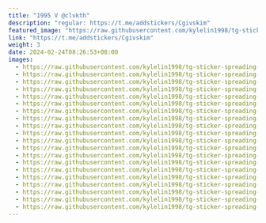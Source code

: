 ```yaml
---
title: "1995 V @clvkth"
description: "regular: https://t.me/addstickers/Cgivskim"
featured_image: "https://raw.githubusercontent.com/kylelin1998/tg-sticker-spreading-worldwide-images/main/img/f91a2e64-e184-46dc-aea8-6dccd35ebe61.jpg"
link: "https://t.me/addstickers/Cgivskim"
weight: 3
date: 2024-02-24T08:26:53+08:00
images:
  - https://raw.githubusercontent.com/kylelin1998/tg-sticker-spreading-worldwide-images/main/img/f91a2e64-e184-46dc-aea8-6dccd35ebe61.jpg
  - https://raw.githubusercontent.com/kylelin1998/tg-sticker-spreading-worldwide-images/main/img/96ba092f-3c6b-473c-a616-68d957c0e4cc.jpg
  - https://raw.githubusercontent.com/kylelin1998/tg-sticker-spreading-worldwide-images/main/img/874e280a-90df-4a70-b1c9-6618a900ce6a.jpg
  - https://raw.githubusercontent.com/kylelin1998/tg-sticker-spreading-worldwide-images/main/img/3822fabb-fddd-4bcd-add4-b1ace8cfd004.jpg
  - https://raw.githubusercontent.com/kylelin1998/tg-sticker-spreading-worldwide-images/main/img/34d20c0f-6108-47db-8967-e5d912899978.jpg
  - https://raw.githubusercontent.com/kylelin1998/tg-sticker-spreading-worldwide-images/main/img/68cb2bed-285b-4593-8494-8e3f729ce3d8.jpg
  - https://raw.githubusercontent.com/kylelin1998/tg-sticker-spreading-worldwide-images/main/img/3298a92a-777a-4bab-af7b-12f79e28360c.jpg
  - https://raw.githubusercontent.com/kylelin1998/tg-sticker-spreading-worldwide-images/main/img/cfe2dbf8-ccf1-4112-85cc-dd5573699981.jpg
  - https://raw.githubusercontent.com/kylelin1998/tg-sticker-spreading-worldwide-images/main/img/d6d30e25-9dcc-4f1b-8865-0d9065039af6.jpg
  - https://raw.githubusercontent.com/kylelin1998/tg-sticker-spreading-worldwide-images/main/img/01944b05-3f88-49aa-95ec-adfd1611af73.jpg
  - https://raw.githubusercontent.com/kylelin1998/tg-sticker-spreading-worldwide-images/main/img/bb1c884c-1f01-4343-af3a-2bb5c04cc5ec.jpg
  - https://raw.githubusercontent.com/kylelin1998/tg-sticker-spreading-worldwide-images/main/img/f7a591f1-0fbd-4fd9-8f3f-f8ce803f6bec.jpg
  - https://raw.githubusercontent.com/kylelin1998/tg-sticker-spreading-worldwide-images/main/img/5fd14e50-d6ee-4d00-bf71-f0071eb99960.jpg
  - https://raw.githubusercontent.com/kylelin1998/tg-sticker-spreading-worldwide-images/main/img/43147094-b1b2-4322-8423-0beefff21fcf.jpg
  - https://raw.githubusercontent.com/kylelin1998/tg-sticker-spreading-worldwide-images/main/img/118d5dcc-eb53-41f1-a4b5-891c24e50639.jpg
  - https://raw.githubusercontent.com/kylelin1998/tg-sticker-spreading-worldwide-images/main/img/cca47a51-0874-42f3-bd69-b4723bca316f.jpg
  - https://raw.githubusercontent.com/kylelin1998/tg-sticker-spreading-worldwide-images/main/img/349ed29f-0a20-46af-be92-3d559773341a.jpg
  - https://raw.githubusercontent.com/kylelin1998/tg-sticker-spreading-worldwide-images/main/img/002dc1f7-b149-443b-9eeb-df9493bff784.jpg
  - https://raw.githubusercontent.com/kylelin1998/tg-sticker-spreading-worldwide-images/main/img/0c19d176-2b3a-4eb8-87d8-ed741aa70119.jpg
  - https://raw.githubusercontent.com/kylelin1998/tg-sticker-spreading-worldwide-images/main/img/07b2ed6a-1fb8-408a-8f96-7047ebd8a604.jpg
---
```

